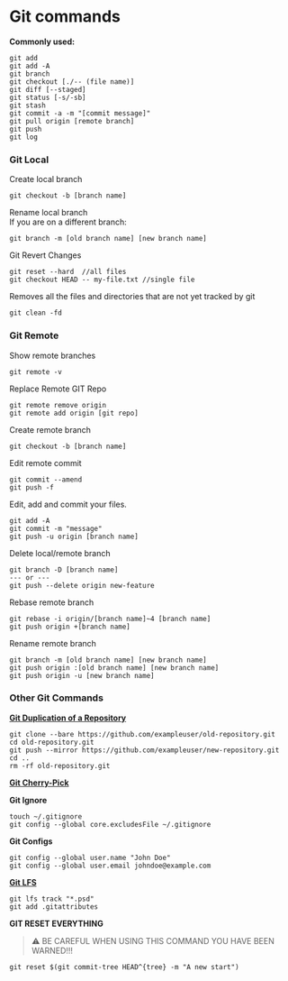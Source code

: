 # Git commands

**Commonly used:**
```
git add
git add -A
git branch
git checkout [./-- (file name)]
git diff [--staged]
git status [-s/-sb]
git stash
git commit -a -m "[commit message]"
git pull origin [remote branch]
git push
git log
```

### Git Local

Create local branch
```
git checkout -b [branch name]
```

Rename local branch <br />
If you are on a different branch:
```
git branch -m [old branch name] [new branch name]
```

Git Revert Changes
```
git reset --hard  //all files
git checkout HEAD -- my-file.txt //single file
```

Removes all the files and directories that are not yet tracked by git
```
git clean -fd
```

### Git Remote

Show remote branches
```
git remote -v
```

Replace Remote GIT Repo
```
git remote remove origin
git remote add origin [git repo]
```

Create remote branch
```
git checkout -b [branch name]
```

Edit remote commit
```
git commit --amend
git push -f
```

Edit, add and commit your files.
```
git add -A
git commit -m "message"
git push -u origin [branch name]
```

Delete local/remote branch
```
git branch -D [branch name]
--- or ---
git push --delete origin new-feature
```

Rebase remote branch
```
git rebase -i origin/[branch name]~4 [branch name]
git push origin +[branch name]
```

Rename remote branch
```
git branch -m [old branch name] [new branch name]
git push origin :[old branch name] [new branch name]
git push origin -u [new branch name]
```

### Other Git Commands
**[Git Duplication of a Repository](https://docs.github.com/en/free-pro-team@latest/github/creating-cloning-and-archiving-repositories/duplicating-a-repository)**
```
git clone --bare https://github.com/exampleuser/old-repository.git
cd old-repository.git
git push --mirror https://github.com/exampleuser/new-repository.git
cd ..
rm -rf old-repository.git
```
**[Git Cherry-Pick](https://git-scm.com/docs/git-cherry-pick)**

**Git Ignore**
```
touch ~/.gitignore
git config --global core.excludesFile ~/.gitignore
```

**Git Configs**
```
git config --global user.name "John Doe"
git config --global user.email johndoe@example.com
```

**[Git LFS](https://git-lfs.github.com/)**
```
git lfs track "*.psd"
git add .gitattributes
```

**GIT RESET EVERYTHING**
> ⚠️ BE CAREFUL WHEN USING THIS COMMAND YOU HAVE BEEN WARNED!!!
```
git reset $(git commit-tree HEAD^{tree} -m "A new start")
```

